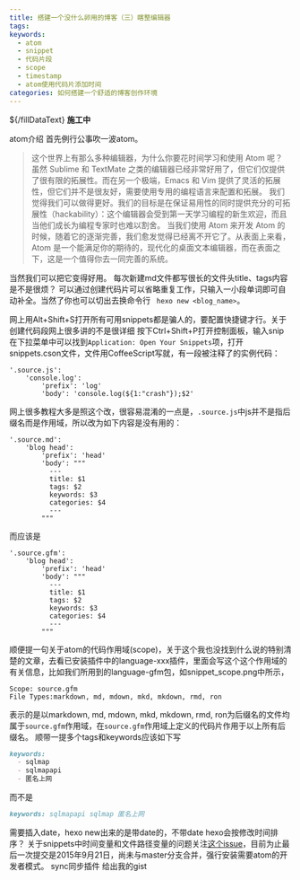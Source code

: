```yaml
---
title: 搭建一个没什么卵用的博客（三）瞎整编辑器
tags:
keywords:
  - atom
  - snippet
  - 代码片段
  - scope
  - timestamp
  - atom使用代码片添加时间
categories: 如何搭建一个舒适的博客创作环境
---
```

${/fillDataText}
**施工中**
<!-- more -->
atom介绍
首先例行公事吹一波atom。
>这个世界上有那么多种编辑器，为什么你要花时间学习和使用 Atom 呢？
虽然 Sublime 和 TextMate 之类的编辑器已经非常好用了，但它们仅提供了很有限的拓展性。而在另一个极端，Emacs 和 Vim 提供了灵活的拓展性，但它们并不是很友好，需要使用专用的编程语言来配置和拓展。
我们觉得我们可以做得更好。我们的目标是在保证易用性的同时提供充分的可拓展性（hackability）：这个编辑器会受到第一天学习编程的新生欢迎，而且当他们成长为编程专家时也难以割舍。
当我们使用 Atom 来开发 Atom 的时候，随着它的逐渐完善，我们愈发觉得已经离不开它了。从表面上来看，Atom 是一个能满足你的期待的，现代化的桌面文本编辑器，而在表面之下，这是一个值得你去一同完善的系统。

当然我们可以把它变得好用。
每次新建md文件都写很长的文件头title、tags内容是不是很烦？
可以通过创建代码片可以省略重复工作，只输入一小段单词即可自动补全。当然了你也可以切出去换命令行 ` hexo new <blog_name>`。

网上用Alt+Shift+S打开所有可用snippets都是骗人的，要配置快捷键才行。关于创建代码段网上很多讲的不是很详细
按下Ctrl+Shift+P打开控制面板，输入snip在下拉菜单中可以找到`Application: Open Your Snippets`项，打开snippets.cson文件，文件用CoffeeScript写就，有一段被注释了的实例代码：
```CSON
'.source.js':
    'console.log':
        'prefix': 'log'
        'body': 'console.log(${1:"crash"});$2'
```
网上很多教程大多是照这个改，很容易混淆的一点是，`.source.js`中js并不是指后缀名而是作用域，所以改为如下内容是没有用的：
```CSON
'.source.md':
    'blog head':
        'prefix': 'head'
        'body': """
          ---
          title: $1
          tags: $2
          keywords: $3
          categories: $4
          ---
        """
```
而应该是
```CSON
'.source.gfm':
    'blog head':
        'prefix': 'head'
        'body': """
          ---
          title: $1
          tags: $2
          keywords: $3
          categories: $4
          ---
        """
```
顺便提一句关于atom的代码作用域(scope)，关于这个我也没找到什么说的特别清楚的文章，去看已安装插件中的language-xxx插件，里面会写这个这个作用域的有关信息，比如我们所用到的language-gfm包，如snippet_scope.png中所示，
```
Scope: source.gfm
File Types:markdown, md, mdown, mkd, mkdown, rmd, ron
```
表示的是以markdown, md, mdown, mkd, mkdown, rmd, ron为后缀名的文件均属于`source.gfm`作用域，在`source.gfm`作用域上定义的代码片作用于以上所有后缀名。
顺带一提多个tags和keywords应该如下写
```markdown
keywords:
  - sqlmap
  - sqlmapapi
  - 匿名上网
```
而不是
```markdown
keywords: sqlmapapi sqlmap 匿名上网
```
需要插入date，hexo new出来的是带date的，不带date hexo会按修改时间排序？
关于snippets中时间变量和文件路径变量的问题关注[这个issue](https://github.com/atom/snippets/pull/173)，目前为止最后一次提交是2015年9月21日，尚未与master分支合并，强行安装需要atom的开发者模式。
sync同步插件
给出我的gist

